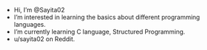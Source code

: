 - Hi, I’m @Sayita02
- I’m interested in learning the basics about different programming languages.
- I’m currently learning C language, Structured Programming.
- u/sayita02 on Reddit.

<!---
Sayita02/Sayita02 is a ✨ special ✨ repository because its `README.md` (this file) appears on your GitHub profile.
You can click the Preview link to take a look at your changes.
--->
